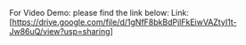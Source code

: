 For Video Demo: 
please find the link below: 
Link: [https://drive.google.com/file/d/1gNfF8bkBdPjlFkEiwVAZtyI1t-Jw86uQ/view?usp=sharing]
